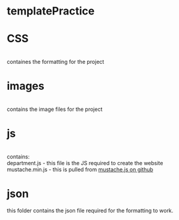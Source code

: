 # templatePractice
<h1>CSS</h1>
  <br>containes the formatting for the project
<h1>images</h1>
  <br>contains the image files for the project
<h1>js</h1>
<br>contains: 
  <br>department.js - this file is the JS required to create the website
  <br>mustache.min.js - this is pulled from <a href="https://github.com/janl/mustache.js/">mustache.js on github</a>
<h1>json</h1>
  this folder contains the json file required for the formatting to work. 
